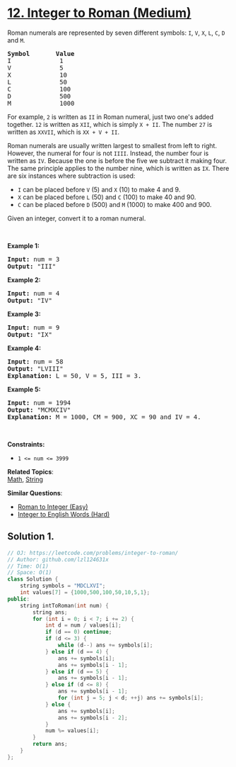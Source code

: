 # [12. Integer to Roman (Medium)](https://leetcode.com/problems/integer-to-roman/)

<p>Roman numerals are represented by seven different symbols:&nbsp;<code>I</code>, <code>V</code>, <code>X</code>, <code>L</code>, <code>C</code>, <code>D</code> and <code>M</code>.</p>

<pre><strong>Symbol</strong>       <strong>Value</strong>
I             1
V             5
X             10
L             50
C             100
D             500
M             1000</pre>

<p>For example,&nbsp;<code>2</code> is written as <code>II</code>&nbsp;in Roman numeral, just two one's added together. <code>12</code> is written as&nbsp;<code>XII</code>, which is simply <code>X + II</code>. The number <code>27</code> is written as <code>XXVII</code>, which is <code>XX + V + II</code>.</p>

<p>Roman numerals are usually written largest to smallest from left to right. However, the numeral for four is not <code>IIII</code>. Instead, the number four is written as <code>IV</code>. Because the one is before the five we subtract it making four. The same principle applies to the number nine, which is written as <code>IX</code>. There are six instances where subtraction is used:</p>

<ul>
	<li><code>I</code> can be placed before <code>V</code> (5) and <code>X</code> (10) to make 4 and 9.&nbsp;</li>
	<li><code>X</code> can be placed before <code>L</code> (50) and <code>C</code> (100) to make 40 and 90.&nbsp;</li>
	<li><code>C</code> can be placed before <code>D</code> (500) and <code>M</code> (1000) to make 400 and 900.</li>
</ul>

<p>Given an integer, convert it to a roman numeral.</p>

<p>&nbsp;</p>
<p><strong>Example 1:</strong></p>

<pre><strong>Input:</strong> num = 3
<strong>Output:</strong> "III"
</pre>

<p><strong>Example 2:</strong></p>

<pre><strong>Input:</strong> num = 4
<strong>Output:</strong> "IV"
</pre>

<p><strong>Example 3:</strong></p>

<pre><strong>Input:</strong> num = 9
<strong>Output:</strong> "IX"
</pre>

<p><strong>Example 4:</strong></p>

<pre><strong>Input:</strong> num = 58
<strong>Output:</strong> "LVIII"
<strong>Explanation:</strong> L = 50, V = 5, III = 3.
</pre>

<p><strong>Example 5:</strong></p>

<pre><strong>Input:</strong> num = 1994
<strong>Output:</strong> "MCMXCIV"
<strong>Explanation:</strong> M = 1000, CM = 900, XC = 90 and IV = 4.
</pre>

<p>&nbsp;</p>
<p><strong>Constraints:</strong></p>

<ul>
	<li><code>1 &lt;= num &lt;= 3999</code></li>
</ul>


**Related Topics**:  
[Math](https://leetcode.com/tag/math/), [String](https://leetcode.com/tag/string/)

**Similar Questions**:
* [Roman to Integer (Easy)](https://leetcode.com/problems/roman-to-integer/)
* [Integer to English Words (Hard)](https://leetcode.com/problems/integer-to-english-words/)

## Solution 1.

```cpp
// OJ: https://leetcode.com/problems/integer-to-roman/
// Author: github.com/lzl124631x
// Time: O(1)
// Space: O(1)
class Solution {
    string symbols = "MDCLXVI";
    int values[7] = {1000,500,100,50,10,5,1};
public:
    string intToRoman(int num) {
        string ans;
        for (int i = 0; i < 7; i += 2) {
            int d = num / values[i];
            if (d == 0) continue;
            if (d <= 3) {
                while (d--) ans += symbols[i];
            } else if (d == 4) {
                ans += symbols[i];
                ans += symbols[i - 1];
            } else if (d == 5) {
                ans += symbols[i - 1];
            } else if (d <= 8) {
                ans += symbols[i - 1];
                for (int j = 5; j < d; ++j) ans += symbols[i];
            } else {
                ans += symbols[i];
                ans += symbols[i - 2];
            }
            num %= values[i];
        }
        return ans;
    }
};
```